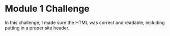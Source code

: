 # Module 1 Challenge

In this challenge, I made sure the HTML was correct and readable, including putting in a proper site header.
